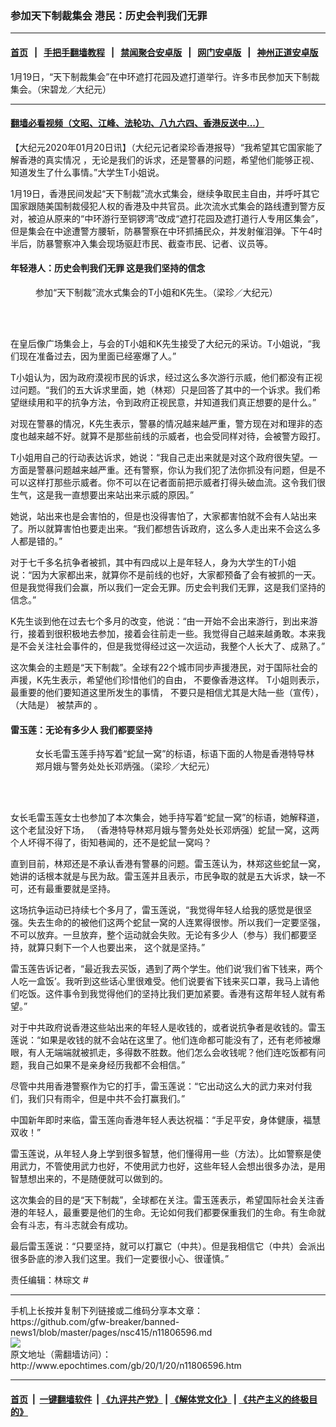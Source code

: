 ### 参加天下制裁集会 港民：历史会判我们无罪
------------------------

#### [首页](https://github.com/gfw-breaker/banned-news1/blob/master/README.md) &nbsp;&nbsp;|&nbsp;&nbsp; [手把手翻墙教程](https://github.com/gfw-breaker/guides/wiki) &nbsp;&nbsp;|&nbsp;&nbsp; [禁闻聚合安卓版](https://github.com/gfw-breaker/bn-android) &nbsp;&nbsp;|&nbsp;&nbsp; [网门安卓版](https://github.com/oGate2/oGate) &nbsp;&nbsp;|&nbsp;&nbsp; [神州正道安卓版](https://github.com/SzzdOgate/update) 



<div><img alt="" class="aligncenter wp-post-image" src="http://i.epochtimes.com/assets/uploads/2020/01/DSC_7521-01-600x400.jpg"/>
<div class="red16 caption">
 1月19日，“天下制裁集会”在中环遮打花园及遮打道举行。许多市民参加天下制裁集会。（宋碧龙／大纪元）
</div>
</div><hr/>

#### [翻墙必看视频（文昭、江峰、法轮功、八九六四、香港反送中...）](http://167.172.214.107/home.html)

<div><p>
 【大纪元2020年01月20日讯】（大纪元记者梁珍香港报导）“我希望其它国家能了解香港的真实情况 ，无论是我们的诉求，还是警暴的问题，希望他们能够正视、知道发生了什么事情。”大学生T小姐说。
</p>
<p>
 1月19日，香港民间发起“天下制裁”流水式集会，继续争取民主自由，并呼吁其它国家跟随美国制裁侵犯人权的香港及中共官员。此次流水式集会的路线遭到警方反对，被迫从原来的“中环游行至铜锣湾”改成“遮打花园及遮打道行人专用区集会”，但是集会在中途遭警方腰斩，防暴警察在中环抓捕民众，并发射催泪弹。下午4时半后，防暴警察冲入集会现场驱赶市民、截查市民、记者、议员等。
</p>
<h4>
 年轻港人：历史会判我们无罪 这是我们坚持的信念
</h4>
<figure class="wp-caption aligncenter" id="attachment_11806616" style="width: 450px">
 <ok href="http://i.epochtimes.com/assets/uploads/2020/01/15eb71fdd7ff1dce_ttl7dayTiw_T_____K___.jpeg">
  <img alt="" class="size-medium wp-image-11806616" src="http://i.epochtimes.com/assets/uploads/2020/01/15eb71fdd7ff1dce_ttl7dayTiw_T_____K___-450x338.jpeg"/>
 </ok>
 <br/><figcaption class="wp-caption-text">
  参加“天下制裁”流水式集会的T小姐和K先生。（梁珍／大纪元）
 </figcaption><br/>
</figure><br/>
<p>
 在皇后像广场集会上，与会的T小姐和K先生接受了大纪元的采访。T小姐说，“我们现在准备过去，因为里面已经塞爆了人。”
</p>
<p>
 T小姐认为，因为政府漠视市民的诉求，经过这么多次游行示威，他们都没有正视过问题。“我们的五大诉求里面，她（林郑）只是回答了其中的一个诉求。我们希望继续用和平的抗争方法，令到政府正视民意，并知道我们真正想要的是什么。”
</p>
<p>
 对现在警暴的情况，K先生表示，警暴的情况越来越严重，警方现在对和理非的态度也越来越不好。就算不是那些前线的示威者，也会受同样对待，会被警方殴打。
</p>
<p>
 T小姐用自己的行动表达诉求，她说：“我自己走出来就是对这个政府很失望。一方面是警暴问题越来越严重。还有警察，你认为我们犯了法你抓没有问题，但是不可以这样打那些示威者。你不可以在记者面前把示威者打得头破血流。这令我们很生气，这是我一直想要出来站出来示威的原因。”
</p>
<p>
 她说，站出来也是会害怕的，但是也没得害怕了，大家都害怕就不会有人站出来了。所以就算害怕也要走出来。“我们都想告诉政府，这么多人走出来不会这么多人都是错的。”
</p>
<p>
 对于七千多名抗争者被抓，其中有四成以上是年轻人，身为大学生的T小姐说：“因为大家都出来，就算你不是前线的也好，大家都预备了会有被抓的一天。但是我觉得我们会赢，所以我们一定会无罪。历史会判我们无罪，这是我们坚持的信念。”
</p>
<p>
 K先生谈到他在过去七个多月的改变，他说：“由一开始不会出来游行，到出来游行，接着到很积极地去参加，接着会往前走一些。我觉得自己越来越勇敢。本来我是不会关注社会事件的，但是我觉得经过这一次运动，我整个人长大了、成熟了。”
</p>
<p>
 这次集会的主题是“天下制裁”。全球有22个城市同步声援港民，对于国际社会的声援，K先生表示，希望他们珍惜他们的自由， 不要像香港这样。 T小姐则表示，最重要的他们要知道这里所发生的事情， 不要只是相信尤其是大陆一些（宣传），（大陆是） 被禁声的 。
</p>
<h4>
 雷玉莲：无论有多少人 我们都要坚持
</h4>
<figure class="wp-caption aligncenter" id="attachment_11806612" style="width: 450px">
 <ok href="http://i.epochtimes.com/assets/uploads/2020/01/15eb71fdd7a3b5ce_ttl7dayVGe_______.jpeg">
  <img alt="" class="size-medium wp-image-11806612" src="http://i.epochtimes.com/assets/uploads/2020/01/15eb71fdd7a3b5ce_ttl7dayVGe_______-450x338.jpeg"/>
 </ok>
 <br/><figcaption class="wp-caption-text">
  女长毛雷玉莲手持写着“蛇鼠一窝”的标语，标语下面的人物是香港特导林郑月娥与警务处处长邓炳强。（梁珍／大纪元）
 </figcaption><br/>
</figure><br/>
<p>
 女长毛雷玉莲女士也参加了本次集会，她手持写着“蛇鼠一窝”的标语，她解释道，这个老鼠没好下场， （香港特导林郑月娥与警务处处长邓炳强）蛇鼠一窝，这两个人坏得不得了，街知巷闻的，还不是蛇鼠一窝吗？
</p>
<p>
 直到目前，林郑还是不承认香港有警暴的问题。雷玉莲认为，林郑这些蛇鼠一窝， 她讲的话根本就是与民为敌。雷玉莲并且表示，市民争取的就是五大诉求，缺一不可，还有最重要就是坚持。
</p>
<p>
 这场抗争运动已持续七个多月了，雷玉莲说，“我觉得年轻人给我的感觉是很坚强。失去生命的的被他们这两个蛇鼠一窝的人连累得很惨。所以我们一定要坚强，不可以放弃。一旦放弃，整个运动就会失败。无论有多少人（参与）我们都要坚持，就算只剩下一个人也要出来， 这个就是坚持。”
</p>
<p>
 雷玉莲告诉记者，“最近我去买饭，遇到了两个学生。他们说‘我们省下钱来，两个人吃一盒饭’。我听到这些话心里很难受。他们说要省下钱来买口罩，我马上请他们吃饭。这件事令到我觉得他们的坚持比我们更加紧要。香港有这帮年轻人就有希望。”
</p>
<p>
 对于中共政府说香港这些站出来的年轻人是收钱的，或者说抗争者是收钱的。雷玉莲说：“如果是收钱的就不会站在这里了。他们连命都可能没有了，还有老师被爆眼，有人无端端就被抓走，多得数不胜数。他们怎么会收钱呢？他们连吃饭都有问题，我自己如果不是亲身经历我都不会相信。”
</p>
<p>
 尽管中共用香港警察作为它的打手，雷玉莲说：“它出动这么大的武力来对付我们，我们只有雨伞，但是中共不会打赢我们。”
</p>
<p>
 中国新年即时来临，雷玉莲向香港年轻人表达祝福：“手足平安，身体健康，福慧双收！”
</p>
<p>
 雷玉莲说，从年轻人身上学到很多智慧，他们懂得用一些（方法）。比如警察是使用武力，不管使用武力也好，不使用武力也好，这些年轻人会想出很多办法，是用智慧想出来的，不是随便就可以做到的。
</p>
<p>
 这次集会的目的是“天下制裁”，全球都在关注。雷玉莲表示，希望国际社会关注香港的年轻人，最重要是他们的生命。无论如何我们都要保重我们的生命。有生命就会有斗志，有斗志就会有成功。
</p>
<p>
 最后雷玉莲说：“只要坚持，就可以打赢它（中共）。但是我相信它（中共）会派出很多卧底的渗入我们这里。我们一定要很小心、很谨慎。”
</p>
<p>
 责任编辑：林琮文 #
</p>
</div>
<hr/>
手机上长按并复制下列链接或二维码分享本文章：<br/>
https://github.com/gfw-breaker/banned-news1/blob/master/pages/nsc415/n11806596.md <br/>
<a href='https://github.com/gfw-breaker/banned-news1/blob/master/pages/nsc415/n11806596.md'><img src='https://github.com/gfw-breaker/banned-news1/blob/master/pages/nsc415/n11806596.md.png'/></a> <br/>
原文地址（需翻墙访问）：http://www.epochtimes.com/gb/20/1/20/n11806596.htm


------------------------
#### [首页](https://github.com/gfw-breaker/banned-news1/blob/master/README.md) &nbsp;|&nbsp; [一键翻墙软件](https://github.com/gfw-breaker/nogfw/blob/master/README.md) &nbsp;| [《九评共产党》](https://github.com/gfw-breaker/9ping.md/blob/master/README.md#九评之一评共产党是什么) | [《解体党文化》](https://github.com/gfw-breaker/jtdwh.md/blob/master/README.md) | [《共产主义的终极目的》](https://github.com/gfw-breaker/gczydzjmd.md/blob/master/README.md)


<img src='http://gfw-breaker.win/banned-news/pages/nsc415/n11806596.md' width='0px' height='0px'/>